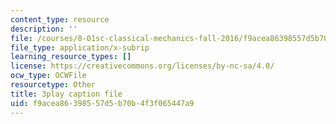 ```yaml
---
content_type: resource
description: ''
file: /courses/8-01sc-classical-mechanics-fall-2016/f9acea86398557d5b70b4f3f065447a9_CfTLS6YYPms.vtt
file_type: application/x-subrip
learning_resource_types: []
license: https://creativecommons.org/licenses/by-nc-sa/4.0/
ocw_type: OCWFile
resourcetype: Other
title: 3play caption file
uid: f9acea86-3985-57d5-b70b-4f3f065447a9
---
```

